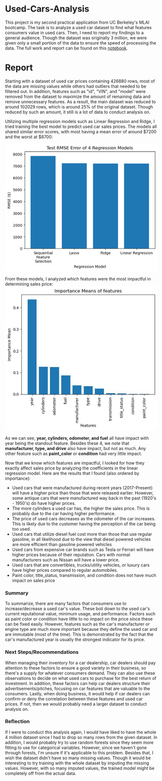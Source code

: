 # Used-Cars-Analysis
This project is my second practical application from UC Berkeley's MLAI bootcamp. The task is to analyze a used car dataset to find what features consumers value in used cars. Then, I need to report my findings to a general audience. Though the dataset was originally 3 million, we were given only a small portion of the data to ensure the speed of processing the data. The full work and report can be found on this [notebook](https://github.com/DKW2/Used-Cars-Analysis/blob/main/Used%20Car%20Analysis.ipynb).

# Report
Starting with a dataset of used car prices containing 426880 rows, most of the data are missing values while others had outliers that needed to be filtered out. In addition, features such as "id", "VIN", and "model" were removed from the dataset to maximize the amount of remaining data and remove unnecessary features. As a result, the main dataset was reduced to around 102029 rows, which is around 25% of the original dataset. Though reduced by such an amount, it still is a lot of data to conduct analysis on.

Utilizing multiple regression models such as Linear Regression and Ridge, I tried training the best model to predict used car sales prices. The models all shared similar error scores, with most having a mean error of around \$7200 and the worst at \$8700:

![](images/testRMSE.png)

From these models, I analyzed which features were the most impactful in determining sales price:
![](images/importanceMeans.jpg)

As we can see, **year, cylinders, odometer, and fuel** all have impact with year being the standout feature. Besides these 4, we note that **manufacturer, type, and drive** also have impact, but not as much. Any other feature such as **paint_color** or **condition** had very little impact.

Now that we know which features are impactful, I looked for how they exactly affect sales price by analyzing the coefficients in the linear regression model. Here are the results that I found (also ordered by importance):
* Used cars that were manufactured during recent years (2017-Present) will have a higher price than those that were released earlier. However, some antique cars that were manufactured way back in the past (1920's - 1950's) do have higher prices.
* The more cylinders a used car has, the higher the sales price. This is probably due to the car having higher performance.
* The price of used cars decreases as the odometer of the car increases. This is likely due to the customer having the perception of the car being too used.
* Used cars that utilize diesel fuel cost more than those that use regular gasoline, in all likelihood due to the view that diesel powered vehicles are more efficient than gasoline powered vehicles
* Used cars from expensive car brands such as Tesla or Ferrari will have higher prices because of their reputation. Cars with normal manufacturers such as Nissan will have a lower price.
* Used cars that are convertibles, trucks/utility vehicles, or luxury cars have higher prices compared to regular automobiles.
* Paint color, title_status, transmission, and condition does not have much impact on sales price

### Summary
To summarize, there are many factors that consumers use to increase/decrease a used car's value. These boil down to the used car's current reputational value, minimum usage, and performance. Factors such as paint color or condition have little to no impact on the price since these can be fixed easily. However, features such as the car's manufacturer or engine type are much more important because they define the used car and are immutable (most of the time). This is demonstrated by the fact that the car's manufactured year is usually the strongest indicator for its price.

### Next Steps/Recommendations
When managing their inventory for a car dealership, car dealers should pay attention to these factors to ensure a good variety in their business, so there's a supply for whatever consumers demand. They can also use these observations to decide on what used cars to purchase for the best return of investment. In addition, these factors can help car dealers structure their advertisements/pitches, focusing on car features that are valuable to the consumers. Lastly, when doing business, it would help if car dealers can confirm or deny the correlation between these features and used car prices. If not, then we would probably need a larger dataset to conduct analysis on.

### Reflection
If I were to conduct this analysis again, I would have liked to have the whole 4 million dataset since I had to drop so many rows from the given dataset. In addition, I would probably try to use random forests since they seem more fitting to use for categorical variables. However, since we haven't gone through forests, I'm unsure if it's applicable to this problem. Besides that, I wish the dataset didn't have so many missing values. Though it would be interesting to try training with the whole dataset by imputing the missing values. However, with so many imputed values, the trained model might be completely off from the actual data.
